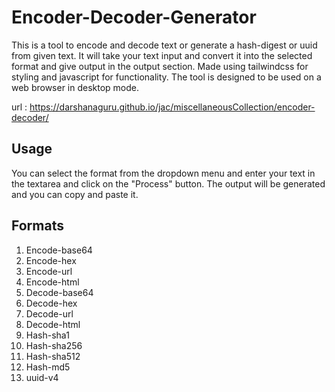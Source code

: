 # Encoder-Decoder-Generator

  This is a tool to encode and decode text or generate a hash-digest or uuid from given text. It will take your text input and convert it into the selected format and give output in the output section.
  Made using tailwindcss for styling and javascript for functionality. The tool is designed to be used on a web browser in desktop mode.

url : https://darshanaguru.github.io/jac/miscellaneousCollection/encoder-decoder/

## Usage
You can select the format from the dropdown menu and enter your text in the textarea and click on the "Process" button. The output will be generated and you can copy and paste it.

## Formats

1. Encode-base64
2. Encode-hex
3. Encode-url
4. Encode-html
5. Decode-base64
6. Decode-hex
7. Decode-url
8. Decode-html
9. Hash-sha1
10. Hash-sha256
11. Hash-sha512
12. Hash-md5
13. uuid-v4
  